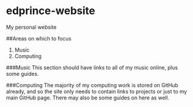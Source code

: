 # edprince-website
My personal website

##Areas on which to focus
1. Music
2. Computing

###Music
This section should have links to all of my music online, plus some guides.

###Computing
The majority of my computing work is stored on GitHub already, and so the site only needs to contain links to projects or just to my main GitHub page. There may also be some guides on here as well.
